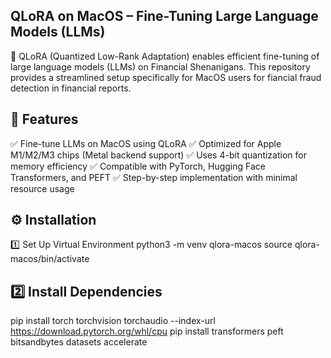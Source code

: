 ## QLoRA on MacOS – Fine-Tuning Large Language Models (LLMs)
🚀 QLoRA (Quantized Low-Rank Adaptation) enables efficient fine-tuning of large language models (LLMs) on Financial Shenanigans. This repository provides a streamlined setup specifically for MacOS users for fiancial fraud detection in financial reports.

## 📌 Features
✅ Fine-tune LLMs on MacOS using QLoRA
✅ Optimized for Apple M1/M2/M3 chips (Metal backend support)
✅ Uses 4-bit quantization for memory efficiency
✅ Compatible with PyTorch, Hugging Face Transformers, and PEFT
✅ Step-by-step implementation with minimal resource usage

## ⚙️ Installation
1️⃣ Set Up Virtual Environment
python3 -m venv qlora-macos
source qlora-macos/bin/activate

## 2️⃣ Install Dependencies
pip install torch torchvision torchaudio --index-url https://download.pytorch.org/whl/cpu
pip install transformers peft bitsandbytes datasets accelerate
